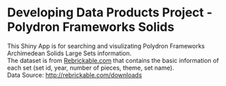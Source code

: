Developing Data Products Project - Polydron Frameworks Solids  
==========================================================

This Shiny App is for searching and visulizating Polydron Frameworks Archimedean Solids Large Sets information.    
The dataset is from [Rebrickable.com](http://rebrickable.com/) that contains the basic information of each set (set id, year, number of pieces, theme, set name).  
Data Source: http://rebrickable.com/downloads  


